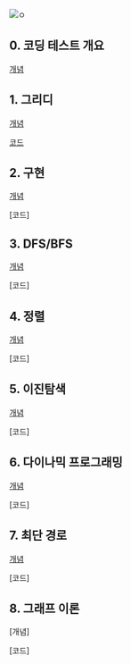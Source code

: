 
![ㅇ](https://user-images.githubusercontent.com/46758264/102708148-19eef700-42e4-11eb-9d56-2503132788c9.JPG)




## 0. 코딩 테스트 개요

[개념](https://to-remember-for-100-years.tistory.com/35)
                  
## 1. 그리디

[개념](https://to-remember-for-100-years.tistory.com/36)

[코드](https://github.com/CJMIN/algorithm/blob/master/grady.py)

## 2. 구현

[개념](https://to-remember-for-100-years.tistory.com/37)

[코드]

## 3. DFS/BFS

[개념](https://to-remember-for-100-years.tistory.com/38)

[코드]

## 4. 정렬

[개념](https://to-remember-for-100-years.tistory.com/39)

[코드]

## 5. 이진탐색

[개념](https://to-remember-for-100-years.tistory.com/40)

[코드]

## 6. 다이나믹 프로그래밍

[개념](https://to-remember-for-100-years.tistory.com/44)

[코드]

## 7. 최단 경로

[개념](https://to-remember-for-100-years.tistory.com/54)

[코드]

## 8. 그래프 이론

[개념]

[코드]
